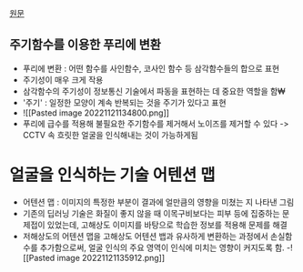 [원문](https://m.blog.naver.com/PostView.naver?blogId=with_msip&logNo=222930280254&navType=by)

## 주기함수를 이용한 푸리에 변환
- 푸리에 변환 : 어떤 함수를 사인함수, 코사인 함수 등 삼각함수들의 합으로 표현
- 주기성이 매우 크게 작용
- 삼각함수의 주기성이 정보통신 기술에서 파동을 표현하는 데 중요한 역할을 함₩
- '주기' : 일정한 모양이 계속 반복되는 것을 주기가 있다고 표현
- ![[Pasted image 20221121134800.png]]
- 푸리에 급수를 적용해 불필요한 주기함수를 제거해서 노이즈를 제거할 수 있다 -> CCTV 속 흐릿한 얼굴을 인식해내는 것이 가능하게됨

# 얼굴을 인식하는 기술 어텐션 맵

- 어텐션 맵 : 이미지의 특정한 부분이 결과에 얼만큼의 영향을 미쳤는 지 나타낸 그림
- 기존의 딥러닝 기술은 화질이 좋지 않을 때 이목구비보다는 피부 등에 집중하는 문제접이 있었는데, 고해상도 이미지를 바탕으로 학습한 정보를 적용해 문제를 해결
- 저해상도의 어텐션 맵을 고해상도 어텐션 뱁과 유사하게 변환하는 과정에서 손실함수를 추가함으로써, 얼굴 인식의 주요 영역이 인식에 미치는 영향이 커지도록 함.
-![[Pasted image 20221121135912.png]]